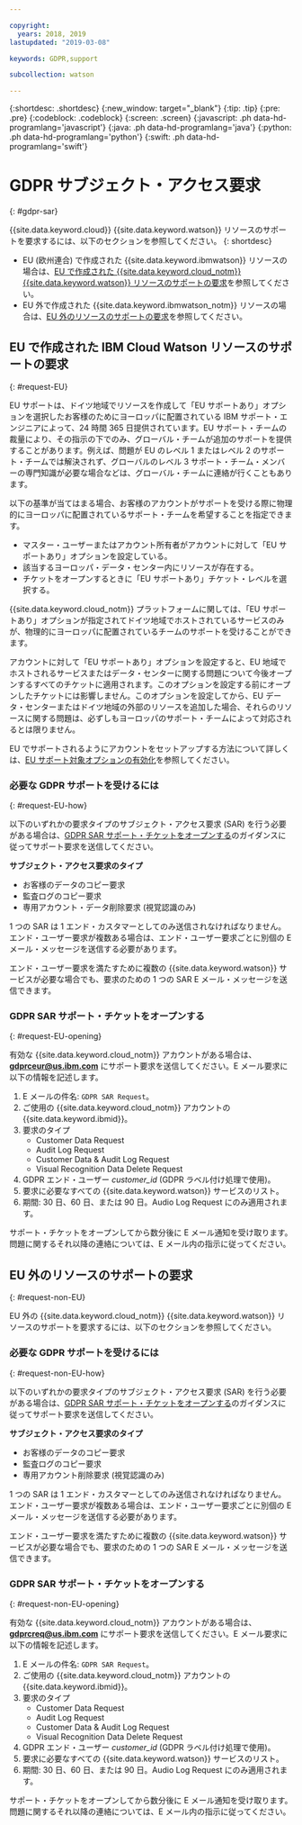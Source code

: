 ```yaml
---

copyright:
  years: 2018, 2019
lastupdated: "2019-03-08"

keywords: GDPR,support

subcollection: watson

---
```


{:shortdesc: .shortdesc}
{:new_window: target="_blank"}
{:tip: .tip}
{:pre: .pre}
{:codeblock: .codeblock}
{:screen: .screen}
{:javascript: .ph data-hd-programlang='javascript'}
{:java: .ph data-hd-programlang='java'}
{:python: .ph data-hd-programlang='python'}
{:swift: .ph data-hd-programlang='swift'}

# GDPR サブジェクト・アクセス要求
{: #gdpr-sar}

{{site.data.keyword.cloud}} {{site.data.keyword.watson}} リソースのサポートを要求するには、以下のセクションを参照してください。
{: shortdesc}

-   EU (欧州連合) で作成された {{site.data.keyword.ibmwatson}} リソースの場合は、[EU で作成された {{site.data.keyword.cloud_notm}} {{site.data.keyword.watson}} リソースのサポートの要求](#request-EU)を参照してください。
-   EU 外で作成された {{site.data.keyword.ibmwatson_notm}} リソースの場合は、[EU 外のリソースのサポートの要求](#request-non-EU)を参照してください。

## EU で作成された IBM Cloud Watson リソースのサポートの要求
{: #request-EU}

EU サポートは、ドイツ地域でリソースを作成して「EU サポートあり」オプションを選択したお客様のためにヨーロッパに配置されている IBM サポート・エンジニアによって、24 時間 365 日提供されています。EU サポート・チームの裁量により、その指示の下でのみ、グローバル・チームが追加のサポートを提供することがあります。例えば、問題が EU のレベル 1 またはレベル 2 のサポート・チームでは解決されず、グローバルのレベル 3 サポート・チーム・メンバーの専門知識が必要な場合などは、グローバル・チームに連絡が行くこともあります。

以下の基準が当てはまる場合、お客様のアカウントがサポートを受ける際に物理的にヨーロッパに配置されているサポート・チームを希望することを指定できます。

-   マスター・ユーザーまたはアカウント所有者がアカウントに対して「EU サポートあり」オプションを設定している。
-   該当するヨーロッパ・データ・センター内にリソースが存在する。
-   チケットをオープンするときに「EU サポートあり」チケット・レベルを選択する。

{{site.data.keyword.cloud_notm}} プラットフォームに関しては、「EU サポートあり」オプションが指定されてドイツ地域でホストされているサービスのみが、物理的にヨーロッパに配置されているチームのサポートを受けることができます。

アカウントに対して「EU サポートあり」オプションを設定すると、EU 地域でホストされるサービスまたはデータ・センターに関する問題について今後オープンするすべてのチケットに適用されます。このオプションを設定する前にオープンしたチケットには影響しません。このオプションを設定してから、EU データ・センターまたはドイツ地域の外部のリソースを追加した場合、それらのリソースに関する問題は、必ずしもヨーロッパのサポート・チームによって対応されるとは限りません。

EU でサポートされるようにアカウントをセットアップする方法について詳しくは、[EU サポート対象オプションの有効化](/docs/account?topic=account-eu-hipaa-supported#eu-hipaa-supported)を参照してください。

### 必要な GDPR サポートを受けるには
{: #request-EU-how}

以下のいずれかの要求タイプのサブジェクト・アクセス要求 (SAR) を行う必要がある場合は、[GDPR SAR サポート・チケットをオープンする](#request-EU-opening)のガイダンスに従ってサポート要求を送信してください。

**サブジェクト・アクセス要求のタイプ**

-   お客様のデータのコピー要求
-   監査ログのコピー要求
-   専用アカウント・データ削除要求 (視覚認識のみ)

1 つの SAR は 1 エンド・カスタマーとしてのみ送信されなければなりません。エンド・ユーザー要求が複数ある場合は、エンド・ユーザー要求ごとに別個の E メール・メッセージを送信する必要があります。

エンド・ユーザー要求を満たすために複数の {{site.data.keyword.watson}} サービスが必要な場合でも、要求のための 1 つの SAR E メール・メッセージを送信できます。

### GDPR SAR サポート・チケットをオープンする
{: #request-EU-opening}

有効な {{site.data.keyword.cloud_notm}} アカウントがある場合は、**gdprceur@us.ibm.com** にサポート要求を送信してください。E メール要求に以下の情報を記述します。

1.  E メールの件名: `GDPR SAR Request`。
1.  ご使用の {{site.data.keyword.cloud_notm}} アカウントの {{site.data.keyword.ibmid}}。
1.  要求のタイプ
    -   Customer Data Request
    -   Audit Log Request
    -   Customer Data & Audit Log Request
    -   Visual Recognition Data Delete Request
1.  GDPR エンド・ユーザー *customer_id* (GDPR ラベル付け処理で使用)。
1.  要求に必要なすべての {{site.data.keyword.watson}} サービスのリスト。
1.  期間: 30 日、60 日、または 90 日。Audio Log Request にのみ適用されます。

サポート・チケットをオープンしてから数分後に E メール通知を受け取ります。問題に関するそれ以降の連絡については、E メール内の指示に従ってください。

## EU 外のリソースのサポートの要求
{: #request-non-EU}

EU 外の {{site.data.keyword.cloud_notm}} {{site.data.keyword.watson}} リソースのサポートを要求するには、以下のセクションを参照してください。

### 必要な GDPR サポートを受けるには
{: #request-non-EU-how}

以下のいずれかの要求タイプのサブジェクト・アクセス要求 (SAR) を行う必要がある場合は、[GDPR SAR サポート・チケットをオープンする](#request-non-EU-opening)のガイダンスに従ってサポート要求を送信してください。

**サブジェクト・アクセス要求のタイプ**

-   お客様のデータのコピー要求
-   監査ログのコピー要求
-   専用アカウント削除要求 (視覚認識のみ)

1 つの SAR は 1 エンド・カスタマーとしてのみ送信されなければなりません。エンド・ユーザー要求が複数ある場合は、エンド・ユーザー要求ごとに別個の E メール・メッセージを送信する必要があります。

エンド・ユーザー要求を満たすために複数の {{site.data.keyword.watson}} サービスが必要な場合でも、要求のための 1 つの SAR E メール・メッセージを送信できます。

### GDPR SAR サポート・チケットをオープンする
{: #request-non-EU-opening}

有効な {{site.data.keyword.cloud_notm}} アカウントがある場合は、**gdprcreq@us.ibm.com** にサポート要求を送信してください。E メール要求に以下の情報を記述します。

1.  E メールの件名: `GDPR SAR Request`。
1.  ご使用の {{site.data.keyword.cloud_notm}} アカウントの {{site.data.keyword.ibmid}}。
1.  要求のタイプ
    -   Customer Data Request
    -   Audit Log Request
    -   Customer Data & Audit Log Request
    -   Visual Recognition Data Delete Request
1.  GDPR エンド・ユーザー *customer_id* (GDPR ラベル付け処理で使用)。
1.  要求に必要なすべての {{site.data.keyword.watson}} サービスのリスト。
1.  期間: 30 日、60 日、または 90 日。Audio Log Request にのみ適用されます。

サポート・チケットをオープンしてから数分後に E メール通知を受け取ります。問題に関するそれ以降の連絡については、E メール内の指示に従ってください。
